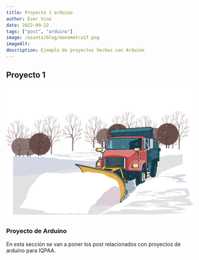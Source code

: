 ```yaml
---
title: Proyecto 1 arduino
author: Ever Vino
date: 2022-09-22
tags: ["post", "arduino"]
image: /assets/blog/manometro1f.png
imageAlt: 
description: Ejemplo de proyectos hechos con Arduino
---
```


## Proyecto 1

![manometro](../../assets/blog/article-1.png)

### Proyecto de Arduino 

En esta sección se van a poner los post relacionados con proyectos de  arduino para IQPAA.
